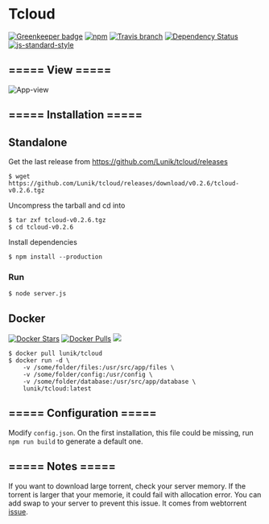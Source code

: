 # Tcloud

[![Greenkeeper badge](https://badges.greenkeeper.io/Lunik/tcloud.svg)](https://greenkeeper.io/)
[![npm](https://img.shields.io/npm/v/tcloud.svg)](https://www.npmjs.com/package/tcloud)
[![Travis branch](https://img.shields.io/travis/Lunik/tcloud/master.svg)](https://travis-ci.org/Lunik/tcloud)
[![Dependency Status](https://gemnasium.com/badges/github.com/Lunik/tcloud.svg)](https://gemnasium.com/github.com/Lunik/tcloud)
[![js-standard-style](https://img.shields.io/badge/code%20style-standard-brightgreen.svg)](http://standardjs.com/)

## ===== View =====

![App-view](https://i.imgur.com/BsmiKID.png)

## ===== Installation =====

## Standalone

Get the last release from https://github.com/Lunik/tcloud/releases
```
$ wget https://github.com/Lunik/tcloud/releases/download/v0.2.6/tcloud-v0.2.6.tgz
```

Uncompress the tarball and cd into
```
$ tar zxf tcloud-v0.2.6.tgz
$ cd tcloud-v0.2.6
```

Install dependencies
```
$ npm install --production
```

### Run
```
$ node server.js
```

## Docker
[![Docker Stars](https://img.shields.io/docker/stars/lunik/tcloud.svg)](https://hub.docker.com/r/lunik/tcloud/)
[![Docker Pulls](https://img.shields.io/docker/pulls/lunik/tcloud.svg)](https://hub.docker.com/r/lunik/tcloud/)
[![](https://images.microbadger.com/badges/image/lunik/tcloud.svg)](https://microbadger.com/images/lunik/tcloud "Get your own image badge on microbadger.com")

```
$ docker pull lunik/tcloud
$ docker run -d \
    -v /some/folder/files:/usr/src/app/files \
    -v /some/folder/config:/usr/config \
    -v /some/folder/database:/usr/src/app/database \
    lunik/tcloud:latest
```

## ===== Configuration =====
Modify `config.json`.
On the first installation, this file could be missing, run `npm run build` to generate a default one.

## ===== Notes =====
If you want to download large torrent, check your server memory. If the torrent is larger that your memorie, it could fail with allocation error. You can add swap to your server to prevent this issue.
It comes from webtorrent [issue](https://github.com/webtorrent/webtorrent/issues/1186).